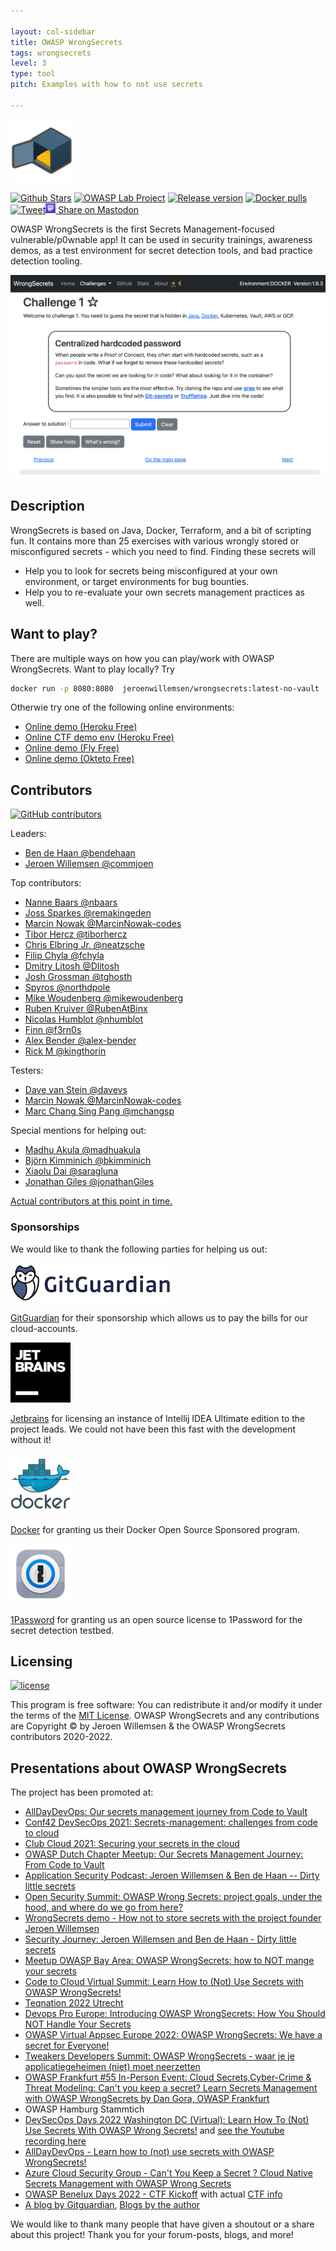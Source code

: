 ```yaml
---

layout: col-sidebar
title: OWASP WrongSecrets
tags: wrongsecrets
level: 3
type: tool
pitch: Examples with how to not use secrets

---
```

<img src="assets/images/icon.png" alt="logo by Ben de Haan" width="100px" />

[![Github Stars](https://img.shields.io/github/stars/OWASP/wrongsecrets?label=Stars%20WrongSecrets&style=social)](https://github.com/OWASP/wrongsecrets/stargazers)
[![OWASP Lab Project](https://img.shields.io/badge/OWASP-lab%20project-48A646.svg)](https://owasp.org/projects/)
[![Release version](https://img.shields.io/github/v/release/OWASP/wrongsecrets)](https://github.com/OWASP/wrongsecrets/releases/latest)
[![Docker pulls](https://img.shields.io/docker/pulls/jeroenwillemsen/wrongsecrets.svg)](https://img.shields.io/docker/pulls/jeroenwillemsen/wrongsecrets.svg)
[![Tweet](https://img.shields.io/twitter/url/http/shields.io.svg?style=social)](https://twitter.com/intent/tweet?text=Want%20to%20dive%20into%20secrets%20management%20and%20do%20some%20hunting?%20try%20this&url=https://github.com/OWASP/wrongsecrets&hashtags=secretsmanagement,secrets,hunting,p0wnableapp,OWASP,WrongSecrets)[<img src="https://raw.githubusercontent.com/mastodon/mastodon/main/app/javascript/images/app-icon.svg" width=16> Share on Mastodon](https://tootpick.org/#text=Want%20to%20dive%20into%20secrets%20management%20and%20do%20some%20hunting?%20try%20this%0A%0Ahttps://github.com/OWASP/wrongsecrets%20%23secretsmanagement,%20%23secrets,%20%23hunting,%20%23p0wnableapp,%20%23OWASP,%20%23WrongSecrets)

OWASP WrongSecrets is the first Secrets Management-focused vulnerable/p0wnable app! It can be used in security trainings, awareness demos, as a test environment for secret detection tools, and bad practice detection tooling.

![Image](https://raw.githubusercontent.com/OWASP/wrongsecrets/master/images/screenshot.png)

## Description

WrongSecrets is based on Java, Docker, Terraform, and a bit of scripting fun. It contains more than 25 exercises with various wrongly stored or misconfigured secrets - which you need to find. Finding these secrets will
 - Help you to look for secrets being misconfigured at your own environment, or target environments for bug bounties.
 - Help you to re-evaluate your own secrets management practices as well.

## Want to play?

There are multiple ways on how you can play/work with OWASP WrongSecrets. 
Want to play locally? Try 

```sh
docker run -p 8080:8080  jeroenwillemsen/wrongsecrets:latest-no-vault
``` 

Otherwie try one of the following online environments:

- [Online demo (Heroku Free)](https://wrongsecrets-ctf.herokuapp.com/ "Online demo on a free Heroku Dyno")
- [Online CTF demo env (Heroku Free)](https://wrongsecrets.herokuapp.com/ "Online demo on a free Heroku Dyno")
- [Online demo (Fly Free)](https://wrongsecrets.fly.dev/ "Online demo on a free Fly instance")
- [Online demo (Okteto Free)](https://wrongsecrets-commjoen.cloud.okteto.net/ "Online demo on a free Okteto namespace")

## Contributors

[![GitHub contributors](https://img.shields.io/github/contributors/OWASP/wrongsecrets.svg)](https://github.com/OWASP/wrongsecrets/graphs/contributors)

Leaders:

- [Ben de Haan @bendehaan](https://github.com/bendehaan)
- [Jeroen Willemsen @commjoen](https://github.com/commjoen)

Top contributors:

- [Nanne Baars @nbaars](https://github.com/nbaars)
- [Joss Sparkes @remakingeden](https://github.com/remakingeden)
- [Marcin Nowak @MarcinNowak-codes](https://github.com/MarcinNowak-codes)
- [Tibor Hercz @tiborhercz](https://github.com/tiborhercz)
- [Chris Elbring Jr. @neatzsche](https://github.com/neatzsche)
- [Filip Chyla @fchyla](https://github.com/fchyla)
- [Dmitry Litosh @Dlitosh](https://github.com/Dlitosh)
- [Josh Grossman @tghosth](https://github.com/tghosth)
- [Spyros @northdpole](https://github.com/northdpole)
- [Mike Woudenberg @mikewoudenberg](https://github.com/mikewoudenberg)
- [Ruben Kruiver @RubenAtBinx](https://github.com/RubenAtBinx)
- [Nicolas Humblot @nhumblot](https://github.com/nhumblot)
- [Finn @f3rn0s](https://github.com/f3rn0s)
- [Alex Bender @alex-bender](https://github.com/alex-bender)
- [Rick M @kingthorin](https://github.com/kingthorin)

Testers:

- [Dave van Stein @davevs](https://github.com/davevs)
- [Marcin Nowak @MarcinNowak-codes](https://github.com/MarcinNowak-codes)
- [Marc Chang Sing Pang @mchangsp](https://github.com/mchangsp)

Special mentions for helping out:

- [Madhu Akula @madhuakula](https://github.com/madhuakula)
- [Björn Kimminich @bkimminich](https://github.com/bkimminich)
- [Xiaolu Dai @saragluna](https://github.com/saragluna)
- [Jonathan Giles @jonathanGiles](https://github.com/JonathanGiles)

[Actual contributors at this point in time.](https://github.com/OWASP/wrongsecrets/graphs/contributors)

### Sponsorships

We would like to thank the following parties for helping us out:

[![gitguardian_logo.png](assets/images/gitguardian_logo.jpeg)](https://blog.gitguardian.com/gitguardian-is-proud-sponsor-of-owasp/)

[GitGuardian](https://blog.gitguardian.com/gitguardian-is-proud-sponsor-of-owasp/) for their sponsorship which allows us to pay the bills for our cloud-accounts.

[![jetbrains_logo.png](assets/images/jetbrains_logo.png)](https://www.jetbrains.com/)

[Jetbrains](https://www.jetbrains.com/) for licensing an instance of Intellij IDEA Ultimate edition to the project leads. We could not have been this fast with the development without it!

[![docker_logo.png](assets/images/docker_logo.png)](https://www.docker.com)

[Docker](https://www.docker.com) for granting us their Docker Open Source Sponsored program.

[![1password_logo.png](assets/images/1password_logo.png)](https://github.com/1Password/1password-teams-open-source/pull/552)

[1Password](https://github.com/1Password/1password-teams-open-source/pull/552) for granting us an open source license to 1Password for the secret detection testbed.

## Licensing

[![license](https://img.shields.io/github/license/OWASP/wrongsecrets.svg)](https://github.com/OWASP/wrongsecrets/blob/master/LICENSE)

This program is free software: You can redistribute it and/or modify it
under the terms of the
[MIT License](https://github.com/OWASP/wrongsecrets/blob/master/LICENSE).
OWASP WrongSecrets and any contributions are Copyright © by Jeroen Willemsen & the OWASP WrongSecrets contributors 2020-2022.

## Presentations about OWASP WrongSecrets

The project has been promoted at:

- [AllDayDevOps: Our secrets management journey from Code to Vault](https://www.alldaydevops.com/addo-speakers/jeroen-willemsen)
- [Conf42 DevSecOps 2021: Secrets-management: challenges from code to cloud](https://www.youtube.com/watch?v=EsMS7gOBrY4)
- [Club Cloud 2021: Securing your secrets in the cloud](https://youtu.be/lXMRTP5eg9Q)
- [OWASP Dutch Chapter Meetup: Our Secrets Management Journey: From Code to Vault](https://www.youtube.com/watch?v=qR6JCkZgOlY)
- [Application Security Podcast: Jeroen Willemsen & Ben de Haan -- Dirty little secrets](https://appsecpodcast.securityjourney.com/1730684/9864567-jeroen-willemsen-and-ben-de-haan-dirty-little-secrets)
- [Open Security Summit: OWASP Wrong Secrets: project goals, under the hood, and where do we go from here?](https://www.youtube.com/watch?v=EYkjgGuhOYw)
- [WrongSecrets demo - How not to store secrets with the project founder Jeroen Willemsen](https://www.youtube.com/watch?v=nqzxpgvLEv4&t=709s)
- [Security Journey: Jeroen Willemsen and Ben de Haan - Dirty little secrets](https://www.youtube.com/watch?v=0HGPnQAYFNY)
- [Meetup OWASP Bay Area: OWASP WrongSecrets: how to NOT mange your secrets](https://www.youtube.com/watch?v=oRUPVhp1Bfw)
- [Code to Cloud Virtual Summit: Learn How to (Not) Use Secrets with OWASP WrongSecrets!](https://start.paloaltonetworks.com/code-to-cloud-summit.html)
- [Teqnation 2022 Utrecht](https://teqnation.com/timetable-2022/)
- [Devops Pro Europe: Introducing OWASP WrongSecrets: How You Should NOT Handle Your Secrets](https://devopspro.lt/Jeroen-Willemsen/)
- [OWASP Virtual Appsec Europe 2022: OWASP WrongSecrets: We have a secret for Everyone!](https://whova.com/web/GKSmlhCK%2FWzBY2c8qqJ%2Bp7kNcnjsUQAQJ%2ByBsjLrbOo%3D/Agenda)
- [Tweakers Developers Summit: OWASP WrongSecrets - waar je je applicatiegeheimen (niet) moet neerzetten](https://tweakers.net/partners/devsummit2022/1684/bendehaan/)
- [OWASP Frankfurt #55 In-Person Event: Cloud Secrets,Cyber-Crime & Threat Modeling: Can't you keep a secret? Learn Secrets Management with OWASP WrongSecrets by Dan Gora, OWASP Frankfurt](https://www.meetup.com/nl-NL/it-security-stammtisch-frankfurt-owasp-u-w/events/286925136/)
- OWASP Hamburg Stammtich
- [DevSecOps Days 2022 Washington DC (Virtual): Learn How To (Not) Use Secrets With OWASP Wrong Secrets!](https://resources.sei.cmu.edu/library/asset-view.cfm?assetid=887917) and [see the Youtube recording here](https://www.youtube.com/watch?v=bYDnMYkRUN0)
- [AllDayDevOps - Learn how to (not) use secrets with OWASP WrongSecrets!](https://www.alldaydevops.com/addo-speakers/jeroen-willemsen)
- [Azure Cloud Security Group - Can't You Keep a Secret ? Cloud Native Secrets Management with OWASP Wrong Secrets](https://www.youtube.com/watch?v=Aafvip8XGDI)
- [OWASP Benelux Days 2022 - CTF Kickoff](https://www.owaspbenelux.eu/program/conference#Jeroen-Willemsen-and-Ben-De-Haan) with actual [CTF info](https://www.owaspbenelux.eu/program/ctf)
- [A blog by Gitguardian](https://blog.gitguardian.com/gitguardian-is-proud-sponsor-of-owasp/), [Blogs by the author](https://dev.to/commjoen)


We would like to thank many people that have given a shoutout or a share about this project! Thank you for your forum-posts, blogs, and more!
